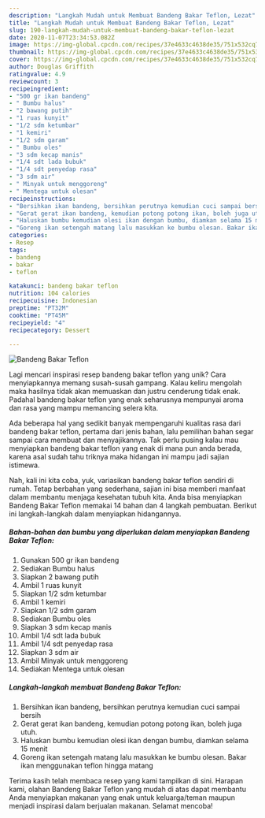 ```yaml
---
description: "Langkah Mudah untuk Membuat Bandeng Bakar Teflon, Lezat"
title: "Langkah Mudah untuk Membuat Bandeng Bakar Teflon, Lezat"
slug: 190-langkah-mudah-untuk-membuat-bandeng-bakar-teflon-lezat
date: 2020-11-07T23:34:53.082Z
image: https://img-global.cpcdn.com/recipes/37e4633c4638de35/751x532cq70/bandeng-bakar-teflon-foto-resep-utama.jpg
thumbnail: https://img-global.cpcdn.com/recipes/37e4633c4638de35/751x532cq70/bandeng-bakar-teflon-foto-resep-utama.jpg
cover: https://img-global.cpcdn.com/recipes/37e4633c4638de35/751x532cq70/bandeng-bakar-teflon-foto-resep-utama.jpg
author: Douglas Griffith
ratingvalue: 4.9
reviewcount: 3
recipeingredient:
- "500 gr ikan bandeng"
- " Bumbu halus"
- "2 bawang putih"
- "1 ruas kunyit"
- "1/2 sdm ketumbar"
- "1 kemiri"
- "1/2 sdm garam"
- " Bumbu oles"
- "3 sdm kecap manis"
- "1/4 sdt lada bubuk"
- "1/4 sdt penyedap rasa"
- "3 sdm air"
- " Minyak untuk menggoreng"
- " Mentega untuk olesan"
recipeinstructions:
- "Bersihkan ikan bandeng, bersihkan perutnya kemudian cuci sampai bersih"
- "Gerat gerat ikan bandeng, kemudian potong potong ikan, boleh juga utuh."
- "Haluskan bumbu kemudian olesi ikan dengan bumbu, diamkan selama 15 menit"
- "Goreng ikan setengah matang lalu masukkan ke bumbu olesan. Bakar ikan menggunakan teflon hingga matang"
categories:
- Resep
tags:
- bandeng
- bakar
- teflon

katakunci: bandeng bakar teflon 
nutrition: 104 calories
recipecuisine: Indonesian
preptime: "PT32M"
cooktime: "PT45M"
recipeyield: "4"
recipecategory: Dessert

---
```



![Bandeng Bakar Teflon](https://img-global.cpcdn.com/recipes/37e4633c4638de35/751x532cq70/bandeng-bakar-teflon-foto-resep-utama.jpg)

Lagi mencari inspirasi resep bandeng bakar teflon yang unik? Cara menyiapkannya memang susah-susah gampang. Kalau keliru mengolah maka hasilnya tidak akan memuaskan dan justru cenderung tidak enak. Padahal bandeng bakar teflon yang enak seharusnya mempunyai aroma dan rasa yang mampu memancing selera kita.



Ada beberapa hal yang sedikit banyak mempengaruhi kualitas rasa dari bandeng bakar teflon, pertama dari jenis bahan, lalu pemilihan bahan segar sampai cara membuat dan menyajikannya. Tak perlu pusing kalau mau menyiapkan bandeng bakar teflon yang enak di mana pun anda berada, karena asal sudah tahu triknya maka hidangan ini mampu jadi sajian istimewa.


Nah, kali ini kita coba, yuk, variasikan bandeng bakar teflon sendiri di rumah. Tetap berbahan yang sederhana, sajian ini bisa memberi manfaat dalam membantu menjaga kesehatan tubuh kita. Anda bisa menyiapkan Bandeng Bakar Teflon memakai 14 bahan dan 4 langkah pembuatan. Berikut ini langkah-langkah dalam menyiapkan hidangannya.

<!--inarticleads1-->

##### Bahan-bahan dan bumbu yang diperlukan dalam menyiapkan Bandeng Bakar Teflon:

1. Gunakan 500 gr ikan bandeng
1. Sediakan  Bumbu halus
1. Siapkan 2 bawang putih
1. Ambil 1 ruas kunyit
1. Siapkan 1/2 sdm ketumbar
1. Ambil 1 kemiri
1. Siapkan 1/2 sdm garam
1. Sediakan  Bumbu oles
1. Siapkan 3 sdm kecap manis
1. Ambil 1/4 sdt lada bubuk
1. Ambil 1/4 sdt penyedap rasa
1. Siapkan 3 sdm air
1. Ambil  Minyak untuk menggoreng
1. Sediakan  Mentega untuk olesan




<!--inarticleads2-->

##### Langkah-langkah membuat Bandeng Bakar Teflon:

1. Bersihkan ikan bandeng, bersihkan perutnya kemudian cuci sampai bersih
1. Gerat gerat ikan bandeng, kemudian potong potong ikan, boleh juga utuh.
1. Haluskan bumbu kemudian olesi ikan dengan bumbu, diamkan selama 15 menit
1. Goreng ikan setengah matang lalu masukkan ke bumbu olesan. Bakar ikan menggunakan teflon hingga matang




Terima kasih telah membaca resep yang kami tampilkan di sini. Harapan kami, olahan Bandeng Bakar Teflon yang mudah di atas dapat membantu Anda menyiapkan makanan yang enak untuk keluarga/teman maupun menjadi inspirasi dalam berjualan makanan. Selamat mencoba!
